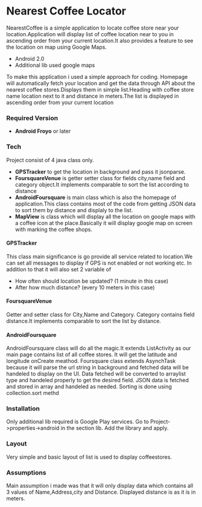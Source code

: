 # Nearest Coffee Locator 

NearestCoffee is a simple application to locate coffee store near your location.Application will display list of coffee location near to you in ascending order from your current location.It also provides a feature to see the location on map using Google Maps.

  - Android 2.0
  - Additional lib used google maps

To make this application i used a simple approach for coding.
Homepage will automatically fetch your location and get the data through API about the nearest coffee stores.Displays them in simple list.Heading with coffee store name location next to it and distance in meters.The list is displayed in ascending order from your current location



### Required Version
* **Android Froyo** or later

### Tech

Project consist of 4 java class only.
* **GPSTracker** to get the location in background and pass it jsonparse.
* **FoursquareVenue** is getter setter class for fields city,name field and category object.It implements comparable<T> to sort the list according to distance
* **AndroidFoursquare** is main class which is also the homepage of application.This class contains most of the code from getting JSON data to sort them by distance and displaly to the list.
* **MapView** is class which will display all the location on google maps with a coffee icon at the place.Basically it will display google map on screen with marking the coffee shops.

#### GPSTracker
This class main significance is go provide all service related to location.We can set all messages to display if GPS is not enabled or not working etc.
In addition to that it will also set 2 variable of 
* How often should location be updated? (1 minute in this case)
* After how much distance? (every 10 meters in this case)

#### FoursquareVenue
Getter and setter class for City,Name and Category. Category contains field distance.It implements comparable<T> to sort the list by distance. 

#### AndroidFoursquare
AndroidFoursquare class will do all the magic.It extends ListActivity as our main page contains list of all coffee stores.
It will get the latitude and longitude onCreate meathod.
Foursquare class extends AsynchTask because it will parse the url string in background and fetched data will be handeled to display on the UI.
Data fetched will be converted to arraylist type and handeled properly to get the desired field.
JSON data is fetched and stored in array and handeled as needed.
Sorting is done using collection.sort methd

### Installation
Only additional lib required is Google Play services.
Go to Project->properties->android in the section lib.
Add the library and apply.

### Layout
Very simple and basic layout of list is used to display coffeestores.

### Assumptions
Main assumption i made was that it will only display data which contains all 3 values of Name,Address,city and Distance.
Displayed distance is as it is in meters.